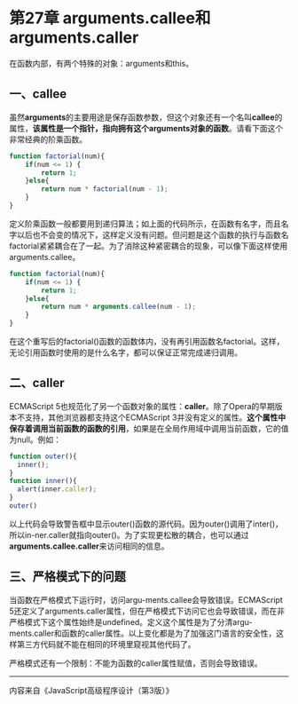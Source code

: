 # 第27章 arguments.callee和arguments.caller

在函数内部，有两个特殊的对象：arguments和this。

## 一、callee

虽然**arguments**的主要用途是保存函数参数，但这个对象还有一个名叫**callee**的属性，**该属性是一个指针，指向拥有这个arguments对象的函数**。请看下面这个非常经典的阶乘函数。

```js
function factorial(num){
    if(num <= 1) {
        return 1;
    }else{
        return num * factorial(num - 1);
    }
}
```

定义阶乘函数一般都要用到递归算法；如上面的代码所示，在函数有名字，而且名字以后也不会变的情况下，这样定义没有问题。但问题是这个函数的执行与函数名factorial紧紧耦合在了一起。为了消除这种紧密耦合的现象，可以像下面这样使用arguments.callee。

```js
function factorial(num){
    if(num <= 1) {
        return 1;
    }else{
        return num * arguments.callee(num - 1);
    }
}
```

在这个重写后的factorial\(\)函数的函数体内，没有再引用函数名factorial。这样，无论引用函数时使用的是什么名字，都可以保证正常完成递归调用。

## 二、caller

ECMAScript 5也规范化了另一个函数对象的属性：**caller**。除了Opera的早期版本不支持，其他浏览器都支持这个ECMAScript 3并没有定义的属性。**这个属性中保存着调用当前函数的函数的引用**，如果是在全局作用域中调用当前函数，它的值为null。例如：

```js
function outer(){ 
  inner();
}
function inner(){ 
  alert(inner.caller);
}
outer()
```

以上代码会导致警告框中显示outer\(\)函数的源代码。因为outer\(\)调用了inter\(\)，所以in-ner.caller就指向outer\(\)。为了实现更松散的耦合，也可以通过**arguments.callee.caller**来访问相同的信息。

## 三、严格模式下的问题

当函数在严格模式下运行时，访问argu-ments.callee会导致错误。ECMAScript 5还定义了arguments.caller属性，但在严格模式下访问它也会导致错误，而在非严格模式下这个属性始终是undefined。定义这个属性是为了分清argu-ments.caller和函数的caller属性。以上变化都是为了加强这门语言的安全性，这样第三方代码就不能在相同的环境里窥视其他代码了。

严格模式还有一个限制：不能为函数的caller属性赋值，否则会导致错误。

---

内容来自《JavaScript高级程序设计（第3版）》

